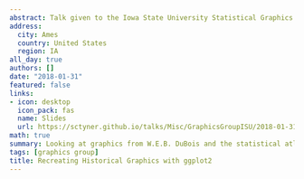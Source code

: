 ```yaml
---
abstract: Talk given to the Iowa State University Statistical Graphics working group. There are some amazing data visualizations created at the turn of the 20th century to visualize the population of the United States. I recreate some with the R package `ggplot2`. Determining the sources of the data and finding historical data is also covered. 
address:
  city: Ames
  country: United States
  region: IA
all_day: true
authors: []
date: "2018-01-31"
featured: false
links:
- icon: desktop
  icon_pack: fas
  name: Slides
  url: https://sctyner.github.io/talks/Misc/GraphicsGroupISU/2018-01-31/
math: true
summary: Looking at graphics from W.E.B. DuBois and the statistical atlas of the United States. 
tags: [graphics group]
title: Recreating Historical Graphics with ggplot2
---
```


